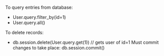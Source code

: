 To query entries from database:
- User.query.filter_by(id=1)
- User.query.all()

To delete records:
- db.session.delete(User.query.get(1)) // gets user of id=1
Must commit changes to take place: db.session.commit()
